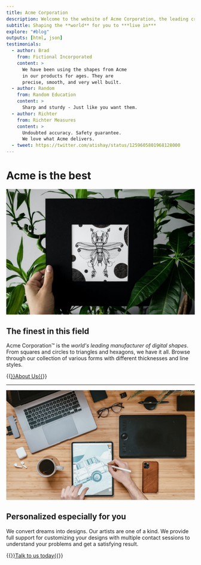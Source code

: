 ```yaml
---
title: Acme Corporation
description: Welcome to the website of Acme Corporation, the leading creator of digital shapes on the planet, providing precise shape creations that are ready to use.
subtitle: Shaping the **world** for you to ***live in***
explore: "#blog"
outputs: [html, json]
testimonials:
  - author: Brad
    from: Fictional Incorporated
    content: >
      We have been using the shapes from Acme
      in our products for ages. They are
      precise, smooth, and very well built.
  - author: Random
    from: Random Education
    content: >
      Sharp and sturdy - Just like you want them.
  - author: Richter
    from: Richter Measures
    content: >
      Undoubted accuracy. Safety guarantee.
      We love what Acme delivers.
  - tweet: https://twitter.com/atishay/status/1259605801968128000      
---
```


Acme is the **best**
====================

![About Us](image/about.jpg "About Us")
<!-- {{<img src="/image/about.jpg" alt="about us" width="1024" height="680">}} -->

The finest in this field
------------------------

Acme Corporation™ is the _world's leading manufacturer of digital shapes_. From squares and circles to triangles and hexagons, we have it all. Browse through our collection of various forms with different thicknesses and line styles.

{{<a href="/about">}}About Us{{</a>}}

* * *

![Contact Us](image/contact.jpg "Contact Us")
<!-- {{<img src="/image/contact.jpg" alt="contact us" width="1024" height="594">}} -->

Personalized especially for you
-------------------------------

We convert dreams into designs. Our artists are one of a kind. We provide full support for customizing your designs with multiple contact sessions to understand your problems and get a satisfying result.

{{<a href="/contact">}}Talk to us today{{</a>}}
